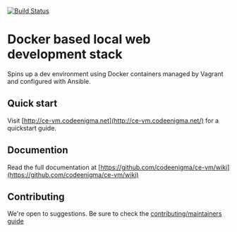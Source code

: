 [![Build Status](https://travis-ci.com/codeenigma/ce-vm.svg?branch=8.x)](https://travis-ci.com/codeenigma/ce-vm.svg?branch=8.x)
# Docker based local web development stack

Spins up a dev environment using Docker containers managed by Vagrant and configured with Ansible.

## Quick start

Visit [http://ce-vm.codeenigma.net](http://ce-vm.codeenigma.net/) for a quickstart guide.

## Documention

Read the full documentation at [https://github.com/codeenigma/ce-vm/wiki](https://github.com/codeenigma/ce-vm/wiki)

## Contributing

We're open to suggestions. Be sure to check the [contributing/maintainers guide](https://github.com/codeenigma/ce-vm/blob/master/CONTRIBUTING.md)
